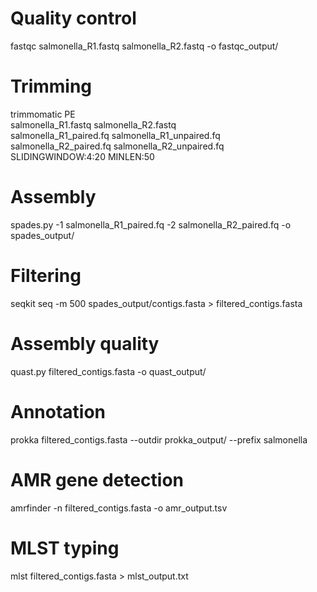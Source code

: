# Quality control
fastqc salmonella_R1.fastq salmonella_R2.fastq -o fastqc_output/

# Trimming
trimmomatic PE \
  salmonella_R1.fastq salmonella_R2.fastq \
  salmonella_R1_paired.fq salmonella_R1_unpaired.fq \
  salmonella_R2_paired.fq salmonella_R2_unpaired.fq \
  SLIDINGWINDOW:4:20 MINLEN:50

# Assembly
spades.py -1 salmonella_R1_paired.fq -2 salmonella_R2_paired.fq -o spades_output/

# Filtering
seqkit seq -m 500 spades_output/contigs.fasta > filtered_contigs.fasta

# Assembly quality
quast.py filtered_contigs.fasta -o quast_output/

# Annotation
prokka filtered_contigs.fasta --outdir prokka_output/ --prefix salmonella

# AMR gene detection
amrfinder -n filtered_contigs.fasta -o amr_output.tsv

# MLST typing
mlst filtered_contigs.fasta > mlst_output.txt
